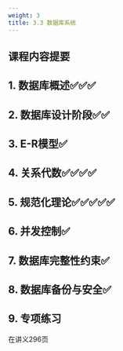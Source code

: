 ```yaml
---
weight: 3
title: 3.3 数据库系统
---
```


## 课程内容提要
## 1. 数据库概述✅✅✅
## 2. 数据库设计阶段✅✅
## 3. E-R模型✅
## 4. 关系代数✅✅✅✅
## 5. 规范化理论✅✅✅✅✅
## 6. 并发控制✅
## 7. 数据库完整性约束✅
## 8. 数据库备份与安全✅
## 9. 专项练习
在讲义296页